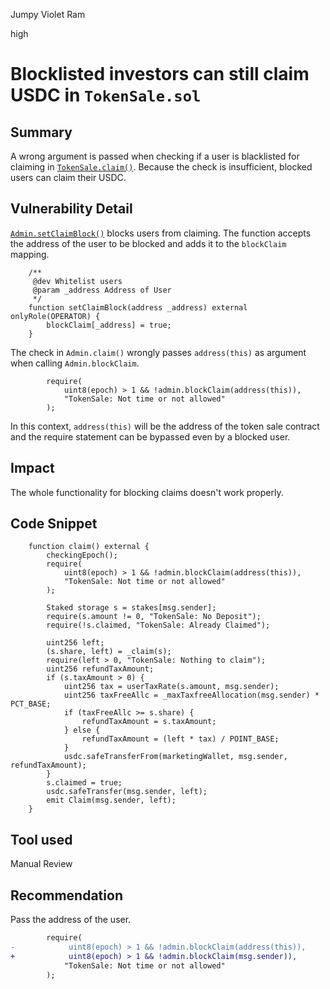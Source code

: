 Jumpy Violet Ram

high

# Blocklisted investors can still claim USDC in `TokenSale.sol`

## Summary
A wrong argument is passed when checking if a user is blacklisted for claiming in [`TokenSale.claim()`](https://github.com/sherlock-audit/2024-03-zap-protocol/blob/c2ad35aa844899fa24f6ed0cbfcf6c7e611b061a/zap-contracts-labs/contracts/TokenSale.sol#L367). Because the check is insufficient, blocked users can claim their USDC.

## Vulnerability Detail
[`Admin.setClaimBlock()`](https://github.com/sherlock-audit/2024-03-zap-protocol/blob/c2ad35aa844899fa24f6ed0cbfcf6c7e611b061a/zap-contracts-labs/contracts/Admin.sol#L271-L273) blocks users from claiming. The function accepts the address of the user to be blocked and adds it to the `blockClaim` mapping.

```solidity
    /**
     @dev Whitelist users
     @param _address Address of User
     */
    function setClaimBlock(address _address) external onlyRole(OPERATOR) {
        blockClaim[_address] = true;
    }
```

The check in `Admin.claim()` wrongly passes `address(this)` as argument when calling `Admin.blockClaim`.

```solidity
        require(
            uint8(epoch) > 1 && !admin.blockClaim(address(this)),
            "TokenSale: Not time or not allowed"
        );
```
In this context, `address(this)` will be the address of the token sale contract and the require statement can be bypassed even by a blocked user.
## Impact
The whole functionality for blocking claims doesn't work properly.

## Code Snippet
```solidity
    function claim() external {
        checkingEpoch();
        require(
            uint8(epoch) > 1 && !admin.blockClaim(address(this)),
            "TokenSale: Not time or not allowed"
        );

        Staked storage s = stakes[msg.sender];
        require(s.amount != 0, "TokenSale: No Deposit");
        require(!s.claimed, "TokenSale: Already Claimed");

        uint256 left;
        (s.share, left) = _claim(s);
        require(left > 0, "TokenSale: Nothing to claim");
        uint256 refundTaxAmount;
        if (s.taxAmount > 0) {
            uint256 tax = userTaxRate(s.amount, msg.sender);
            uint256 taxFreeAllc = _maxTaxfreeAllocation(msg.sender) * PCT_BASE;
            if (taxFreeAllc >= s.share) {
                refundTaxAmount = s.taxAmount;
            } else {
                refundTaxAmount = (left * tax) / POINT_BASE;
            }
            usdc.safeTransferFrom(marketingWallet, msg.sender, refundTaxAmount);
        }
        s.claimed = true;
        usdc.safeTransfer(msg.sender, left);
        emit Claim(msg.sender, left);
    }
```
## Tool used

Manual Review

## Recommendation
Pass the address of the user.

```diff
        require(
-            uint8(epoch) > 1 && !admin.blockClaim(address(this)),
+            uint8(epoch) > 1 && !admin.blockClaim(msg.sender)),
            "TokenSale: Not time or not allowed"
        );
```
